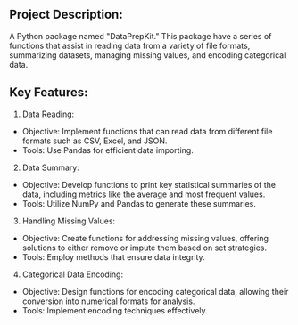 ## Project Description:
A Python package named "DataPrepKit." This package have a series of functions that assist in reading data from a variety of file formats, summarizing datasets, managing missing values, and encoding categorical data.

## Key Features:

1. Data Reading:
- Objective: Implement functions that can read data from different file formats such as CSV, Excel, and JSON.
- Tools: Use Pandas for efficient data importing.

2. Data Summary:
- Objective: Develop functions to print key statistical summaries of the data, including metrics like the average and most frequent values.
- Tools: Utilize NumPy and Pandas to generate these summaries.

3. Handling Missing Values:
- Objective: Create functions for addressing missing values, offering solutions to either remove or impute them based on set strategies.
- Tools: Employ methods that ensure data integrity.

4. Categorical Data Encoding:
- Objective: Design functions for encoding categorical data, allowing their conversion into numerical formats for analysis.
- Tools: Implement encoding techniques effectively.

